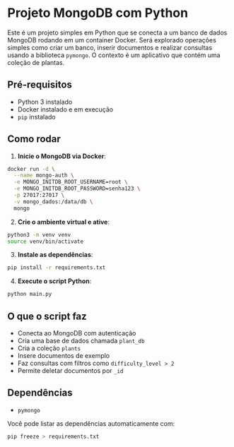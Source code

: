 # Projeto MongoDB com Python

Este é um projeto simples em Python que se conecta a um banco de dados MongoDB rodando em um container Docker. Será explorado operações simples como criar um banco, inserir documentos e realizar consultas usando a biblioteca `pymongo`. O contexto é um aplicativo que contém uma coleção de plantas.

## Pré-requisitos

- Python 3 instalado
- Docker instalado e em execução
- `pip` instalado

## Como rodar

1. **Inicie o MongoDB via Docker**:

```bash
docker run -d \
  --name mongo-auth \
  -e MONGO_INITDB_ROOT_USERNAME=root \
  -e MONGO_INITDB_ROOT_PASSWORD=senha123 \
  -p 27017:27017 \
  -v mongo_dados:/data/db \
  mongo
```

2. **Crie o ambiente virtual e ative**:

```bash
python3 -m venv venv
source venv/bin/activate
```

3. **Instale as dependências**:

```bash
pip install -r requirements.txt
```

4. **Execute o script Python**:

```bash
python main.py
```

## O que o script faz

- Conecta ao MongoDB com autenticação
- Cria uma base de dados chamada `plant_db`
- Cria a coleção `plants`
- Insere documentos de exemplo
- Faz consultas com filtros como `difficulty_level > 2`
- Permite deletar documentos por `_id`

## Dependências

- `pymongo`

Você pode listar as dependências automaticamente com:

```bash
pip freeze > requirements.txt
```
